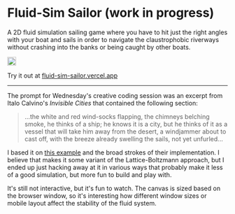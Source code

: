 # Fluid-Sim Sailor (work in progress)

A 2D fluid simulation sailing game where you have to hit just the right angles with your boat and sails in order to navigate the claustrophobic riverways without crashing into the banks or being caught by other boats.

[<img alt="Made with love at the Recurse Center" src="https://cloud.githubusercontent.com/assets/2883345/11325206/336ea5f4-9150-11e5-9e90-d86ad31993d8.png" height="20">](https://www.recurse.com/)

Try it out at [fluid-sim-sailor.vercel.app](https://fluid-sim-sailor.vercel.app)

---

The prompt for Wednesday's creative coding session was an excerpt from Italo Calvino's _Invisible Cities_ that contained the following section:

> ...the white and red wind-socks flapping, the chimneys belching smoke, he thinks of a ship; he knows it is a city, but he thinks of it as a vessel that will take him away from the desert, a windjammer about to cast off, with the breeze already swelling the sails, not yet unfurled...

I based it on [this example](https://neuroid.co.uk/lab/fluid/) and the broad strokes of their implementation. I believe that makes it some variant of the Lattice-Boltzmann approach, but I ended up just hacking away at it in various ways that probably make it less of a good simulation, but more fun to build and play with.

It's still not interactive, but it's fun to watch. The canvas is sized based on the browser window, so it's interesting how different window sizes or mobile layout affect the stability of the fluid system.
